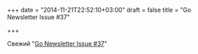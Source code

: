 +++
date = "2014-11-21T22:52:10+03:00"
draft = false
title = "Go Newsletter Issue #37"

+++

<p>Свежий &quot;<a href="http://www.golangweekly.com/archive/go-newsletter-issue-37/">Go Newsletter Issue #37</a>&quot;</p>

